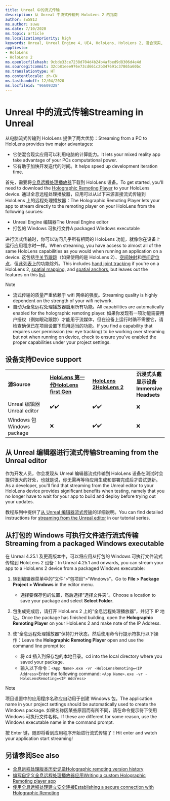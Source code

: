 ```yaml
---
title: Unreal 中的流式传输
description: 从 Unreal 中流式传输到 HoloLens 2 的指南
author: sw5813
ms.author: suwu
ms.date: 7/10/2020
ms.topic: article
ms.localizationpriority: high
keywords: Unreal, Unreal Engine 4, UE4, HoloLens, HoloLens 2, 混合现实, 流式传输, 电脑, 全息应用远程处理, 全息远程处理播放器, 文档, 混合现实头戴显示设备, windows 混合现实头戴显示设备, 虚拟现实头戴显示设备
appliesto:
- HoloLens
- HoloLens 2
ms.openlocfilehash: 9cbde33ce7238d704d4b24b4afbed9d8306d4e4d
ms.sourcegitcommit: 32cb81eee976e73cd661c2b347691c37865a60bc
ms.translationtype: HT
ms.contentlocale: zh-CN
ms.lasthandoff: 12/04/2020
ms.locfileid: "96609328"
---
```

# <a name="streaming-in-unreal"></a><span data-ttu-id="7917a-104">Unreal 中的流式传输</span><span class="sxs-lookup"><span data-stu-id="7917a-104">Streaming in Unreal</span></span>

<span data-ttu-id="7917a-105">从电脑流式传输到 HoloLens 提供了两大优势：</span><span class="sxs-lookup"><span data-stu-id="7917a-105">Streaming from a PC to HoloLens provides two major advantages:</span></span> 
* <span data-ttu-id="7917a-106">它使混合现实应用可以利用电脑的计算能力。</span><span class="sxs-lookup"><span data-stu-id="7917a-106">It lets your mixed reality app take advantage of your PCs computational power.</span></span> 
* <span data-ttu-id="7917a-107">它有助于加快开发迭代的时间。</span><span class="sxs-lookup"><span data-stu-id="7917a-107">It helps speed up development iteration time.</span></span> 

<span data-ttu-id="7917a-108">首先，需要将[全息远程处理播放器](../platform-capabilities-and-apis/holographic-remoting-player.md)下载到 HoloLens 设备。</span><span class="sxs-lookup"><span data-stu-id="7917a-108">To get started, you'll need to download the [Holographic Remoting Player](../platform-capabilities-and-apis/holographic-remoting-player.md) to your HoloLens device.</span></span> <span data-ttu-id="7917a-109">通过全息远程处理播放器，应用可以从以下来源直接流式传输到 HoloLens 上的远程处理播放器：</span><span class="sxs-lookup"><span data-stu-id="7917a-109">The Holographic Remoting Player lets your app to stream  directly to the remoting player on your HoloLens from the following sources:</span></span>

* <span data-ttu-id="7917a-110">Unreal Engine 编辑器</span><span class="sxs-lookup"><span data-stu-id="7917a-110">The Unreal Engine editor</span></span>
* <span data-ttu-id="7917a-111">打包的 Windows 可执行文件</span><span class="sxs-lookup"><span data-stu-id="7917a-111">A packaged Windows executable</span></span> 

<span data-ttu-id="7917a-112">进行流式传输时，你可以访问几乎所有相同的 HoloLens 功能，就像你在设备上运行应用程序时一样。</span><span class="sxs-lookup"><span data-stu-id="7917a-112">When streaming, you have access to almost all of the same HoloLens capabilities as you would when running an application on a device.</span></span> <span data-ttu-id="7917a-113">这包括[手关节跟踪](unreal-hand-tracking.md)（如果使用的是 HoloLens 2）、[空间映射](unreal-spatial-mapping.md)和[空间定位点](unreal-spatial-anchors.md)，但此[列表](../platform-capabilities-and-apis/holographic-remoting-troubleshooting.md)上的功能除外。</span><span class="sxs-lookup"><span data-stu-id="7917a-113">This includes [hand joint tracking](unreal-hand-tracking.md) if you're on a HoloLens 2, [spatial mapping](unreal-spatial-mapping.md), and [spatial anchors](unreal-spatial-anchors.md), but leaves out the features on this [list](../platform-capabilities-and-apis/holographic-remoting-troubleshooting.md).</span></span> 

> [!NOTE]
> * <span data-ttu-id="7917a-114">流式传输的质量严重依赖于 wifi 网络的强度。</span><span class="sxs-lookup"><span data-stu-id="7917a-114">Streaming quality is highly dependent on the strength of your wifi network.</span></span>
> * <span data-ttu-id="7917a-115">自动为全息远程处理播放器启用所有功能。</span><span class="sxs-lookup"><span data-stu-id="7917a-115">All capabilities are automatically enabled for the holographic remoting player.</span></span> <span data-ttu-id="7917a-116">如果你发现有一项功能需要用户授权（例如眼动跟踪）才能用于流媒体，但在设备上运行时确不需要它，请检查确保已在项目设置下启用适当的功能。</span><span class="sxs-lookup"><span data-stu-id="7917a-116">If you find a capability that requires user permission (ex: eye tracking) to be working over streaming but not when running on device, check to ensure you've enabled the proper capabilities under your project settings.</span></span>

## <a name="device-support"></a><span data-ttu-id="7917a-117">设备支持</span><span class="sxs-lookup"><span data-stu-id="7917a-117">Device support</span></span>

<table>
    <colgroup>
    <col width="33%" />
    <col width="33%" />
    <col width="33%" />
    </colgroup>
    <tr>
        <td><span data-ttu-id="7917a-118"><strong>源</strong></span><span class="sxs-lookup"><span data-stu-id="7917a-118"><strong>Source</strong></span></span></td>
        <td><span data-ttu-id="7917a-119"><a href="https://docs.microsoft.com/hololens/hololens1-hardware"><strong>HoloLens 第一代</strong></a></span><span class="sxs-lookup"><span data-stu-id="7917a-119"><a href="https://docs.microsoft.com/hololens/hololens1-hardware"><strong>HoloLens first Gen</strong></a></span></span></td>
        <td><span data-ttu-id="7917a-120"><a href="https://www.microsoft.com/hololens/hardware"><strong>HoloLens 2</strong></a></span><span class="sxs-lookup"><span data-stu-id="7917a-120"><a href="https://www.microsoft.com/hololens/hardware"><strong>HoloLens 2</strong></a></span></span></td>
        <td><span data-ttu-id="7917a-121"><strong>沉浸式头戴显示设备</strong></span><span class="sxs-lookup"><span data-stu-id="7917a-121"><strong>Immersive Headsets</strong></span></span></td>
    </tr>
     <tr>
        <td><span data-ttu-id="7917a-122">Unreal 编辑器</span><span class="sxs-lookup"><span data-stu-id="7917a-122">Unreal editor</span></span></td>
        <td><span data-ttu-id="7917a-123">✔️</span><span class="sxs-lookup"><span data-stu-id="7917a-123">✔️</span></span></td>
        <td><span data-ttu-id="7917a-124">✔️</span><span class="sxs-lookup"><span data-stu-id="7917a-124">✔️</span></span></td>
        <td>❌</td>
    </tr>
    <tr>
        <td><span data-ttu-id="7917a-125">Windows 包</span><span class="sxs-lookup"><span data-stu-id="7917a-125">Windows package</span></span></td>
        <td>❌</td>
        <td><span data-ttu-id="7917a-126">✔️</span><span class="sxs-lookup"><span data-stu-id="7917a-126">✔️</span></span></td>
        <td>❌</td>
    </tr>

</table>

## <a name="streaming-from-the-unreal-editor"></a><span data-ttu-id="7917a-127">从 Unreal 编辑器进行流式传输</span><span class="sxs-lookup"><span data-stu-id="7917a-127">Streaming from the Unreal editor</span></span>

<span data-ttu-id="7917a-128">作为开发人员，你会发现从 Unreal 编辑器流式传输到 HoloLens 设备在测试时会提供很大的好处，也就是说，你无需再等待应用生成和部署完成后才尝试更新。</span><span class="sxs-lookup"><span data-stu-id="7917a-128">As a developer, you'll find that streaming from the Unreal editor to your HoloLens device provides significant benefits when testing, namely that you no longer have to wait for your app to build and deploy before trying out your updates.</span></span>

<span data-ttu-id="7917a-129">教程系列中提供了[从 Unreal 编辑器流式传输](tutorials/unreal-uxt-ch6.md#device-only-streaming)的详细说明。</span><span class="sxs-lookup"><span data-stu-id="7917a-129">You can find detailed instructions for [streaming from the Unreal editor](tutorials/unreal-uxt-ch6.md#device-only-streaming) in our tutorial series.</span></span>

## <a name="streaming-from-a-packaged-windows-executable"></a><span data-ttu-id="7917a-130">从打包的 Windows 可执行文件进行流式传输</span><span class="sxs-lookup"><span data-stu-id="7917a-130">Streaming from a packaged Windows executable</span></span>

<span data-ttu-id="7917a-131">在 Unreal 4.25.1 及更高版本中，可以将应用从打包的 Windows 可执行文件流式传输到 HoloLens 2 设备：</span><span class="sxs-lookup"><span data-stu-id="7917a-131">In Unreal 4.25.1 and onwards, you can stream your app to a HoloLens 2 device from a packaged Windows executable:</span></span> 

1. <span data-ttu-id="7917a-132">转到编辑器菜单中的“文件”>“包项目”>“Windows”。</span><span class="sxs-lookup"><span data-stu-id="7917a-132">Go to **File > Package Project > Windows** in the editor menu.</span></span> 
    * <span data-ttu-id="7917a-133">选择要保存包的位置，然后选择“选择文件夹”。</span><span class="sxs-lookup"><span data-stu-id="7917a-133">Choose a location to save your package and select **Select Folder**.</span></span>

2. <span data-ttu-id="7917a-134">包生成完成后，请打开 HoloLens 2 上的“全息远程处理播放器”，并记下 IP 地址。</span><span class="sxs-lookup"><span data-stu-id="7917a-134">Once the package has finished building, open the **Holographic Remoting Player** on your HoloLens 2 and make note of the IP Address.</span></span> 
3. <span data-ttu-id="7917a-135">使“全息远程处理播放器”保持打开状态，然后使用命令行提示符执行以下操作：</span><span class="sxs-lookup"><span data-stu-id="7917a-135">Leave the **Holographic Remoting Player** open and use the command line prompt to:</span></span> 
    * <span data-ttu-id="7917a-136">将 cd 插入到保存包的本地目录。</span><span class="sxs-lookup"><span data-stu-id="7917a-136">cd into the local directory where you saved your package.</span></span>
    * <span data-ttu-id="7917a-137">输入以下命令：```<App Name>.exe -vr -HoloLensRemoting=<IP Address>```</span><span class="sxs-lookup"><span data-stu-id="7917a-137">Enter the following command: ```<App Name>.exe -vr -HoloLensRemoting=<IP Address>```</span></span>

> [!NOTE]
> <span data-ttu-id="7917a-138">项目设置中的应用程序名称应自动用于创建 Windows 包。</span><span class="sxs-lookup"><span data-stu-id="7917a-138">The application name in your project settings should be automatically used to create the Windows package.</span></span> <span data-ttu-id="7917a-139">如果名称因某些原因而有所不同，请在命令提示符下使用 Windows 可执行文件名称。</span><span class="sxs-lookup"><span data-stu-id="7917a-139">If these are different for some reason, use the Windows executable name in the command prompt.</span></span>

<span data-ttu-id="7917a-140">按 Enter 键，随即将看到应用程序开始进行流式传输了！</span><span class="sxs-lookup"><span data-stu-id="7917a-140">Hit enter and watch your application start streaming!</span></span>

## <a name="see-also"></a><span data-ttu-id="7917a-141">另请参阅</span><span class="sxs-lookup"><span data-stu-id="7917a-141">See also</span></span>

* [<span data-ttu-id="7917a-142">全息远程处理版本历史记录</span><span class="sxs-lookup"><span data-stu-id="7917a-142">Holographic remoting version history</span></span>](../platform-capabilities-and-apis/holographic-remoting-version-history.md)
* [<span data-ttu-id="7917a-143">编写自定义全息远程处理播放器应用</span><span class="sxs-lookup"><span data-stu-id="7917a-143">Writing a custom Holographic Remoting player app</span></span>](../platform-capabilities-and-apis/holographic-remoting-create-player.md)
* [<span data-ttu-id="7917a-144">使用全息远程处理建立安全连接</span><span class="sxs-lookup"><span data-stu-id="7917a-144">Establishing a secure connection with Holographic Remoting</span></span>](../platform-capabilities-and-apis/holographic-remoting-secure-connection.md)
